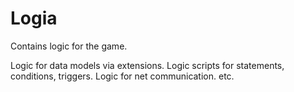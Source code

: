 # Logia

Contains logic for the game.

Logic for data models via extensions.
Logic scripts for statements, conditions, triggers.
Logic for net communication.
etc.
